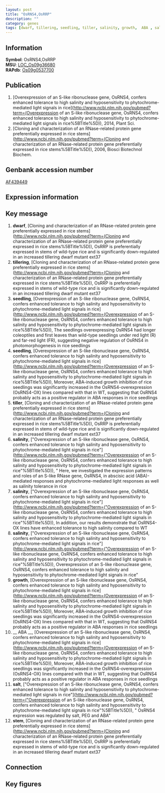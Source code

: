 ```yaml
---
layout: post
title: "OsRNS4,OsRRP"
description: ""
category: genes
tags: [dwarf, tillering, seedling, tiller, salinity, growth,  ABA , salt, stem, Gene]
---
```


## Information
__Symbol__: OsRNS4,OsRRP  
__MSU__: [LOC_Os09g36680](http://rice.plantbiology.msu.edu/cgi-bin/ORF_infopage.cgi?orf=LOC_Os09g36680)  
__RAPdb__: [Os09g0537700](http://rapdb.dna.affrc.go.jp/viewer/gbrowse_details/irgsp1?name=Os09g0537700)  

## Publication
1. [Overexpression of an S-like ribonuclease gene, OsRNS4, confers enhanced tolerance to high salinity and hyposensitivity to phytochrome-mediated light signals in rice](http://www.ncbi.nlm.nih.gov/pubmed?term=(Overexpression of an S-like ribonuclease gene, OsRNS4, confers enhanced tolerance to high salinity and hyposensitivity to phytochrome-mediated light signals in rice%5BTitle%5D)), 2014, Plant Sci.
2. [Cloning and characterization of an RNase-related protein gene preferentially expressed in rice stems](http://www.ncbi.nlm.nih.gov/pubmed?term=(Cloning and characterization of an RNase-related protein gene preferentially expressed in rice stems%5BTitle%5D)), 2006, Biosci Biotechnol Biochem.

## Genbank accession number
[AF439449](http://www.ncbi.nlm.nih.gov/nuccore/AF439449)

## Expression information

## Key message
1. __dwarf__, [Cloning and characterization of an RNase-related protein gene preferentially expressed in rice stems](http://www.ncbi.nlm.nih.gov/pubmed?term=(Cloning and characterization of an RNase-related protein gene preferentially expressed in rice stems%5BTitle%5D)),  OsRRP is preferentially expressed in stems of wild-type rice and is significantly down-regulated in an increased tillering dwarf mutant ext37
2. __tillering__, [Cloning and characterization of an RNase-related protein gene preferentially expressed in rice stems](http://www.ncbi.nlm.nih.gov/pubmed?term=(Cloning and characterization of an RNase-related protein gene preferentially expressed in rice stems%5BTitle%5D)),  OsRRP is preferentially expressed in stems of wild-type rice and is significantly down-regulated in an increased tillering dwarf mutant ext37
3. __seedling__, [Overexpression of an S-like ribonuclease gene, OsRNS4, confers enhanced tolerance to high salinity and hyposensitivity to phytochrome-mediated light signals in rice](http://www.ncbi.nlm.nih.gov/pubmed?term=(Overexpression of an S-like ribonuclease gene, OsRNS4, confers enhanced tolerance to high salinity and hyposensitivity to phytochrome-mediated light signals in rice%5BTitle%5D)),  The seedlings overexpressing OsRNS4 had longer coleoptiles and first leaves than wild-type seedlings under red light (R) and far-red light (FR), suggesting negative regulation of OsRNS4 in photomorphogenesis in rice seedlings
4. __seedling__, [Overexpression of an S-like ribonuclease gene, OsRNS4, confers enhanced tolerance to high salinity and hyposensitivity to phytochrome-mediated light signals in rice](http://www.ncbi.nlm.nih.gov/pubmed?term=(Overexpression of an S-like ribonuclease gene, OsRNS4, confers enhanced tolerance to high salinity and hyposensitivity to phytochrome-mediated light signals in rice%5BTitle%5D)),  Moreover, ABA-induced growth inhibition of rice seedlings was significantly increased in the OsRNS4-overexpression (OsRNS4-OX) lines compared with that in WT, suggesting that OsRNS4 probably acts as a positive regulator in ABA responses in rice seedlings
5. __tiller__, [Cloning and characterization of an RNase-related protein gene preferentially expressed in rice stems](http://www.ncbi.nlm.nih.gov/pubmed?term=(Cloning and characterization of an RNase-related protein gene preferentially expressed in rice stems%5BTitle%5D)),  OsRRP is preferentially expressed in stems of wild-type rice and is significantly down-regulated in an increased tillering dwarf mutant ext37
6. __salinity__, ["Overexpression of an S-like ribonuclease gene, OsRNS4, confers enhanced tolerance to high salinity and hyposensitivity to phytochrome-mediated light signals in rice"](http://www.ncbi.nlm.nih.gov/pubmed?term=("Overexpression of an S-like ribonuclease gene, OsRNS4, confers enhanced tolerance to high salinity and hyposensitivity to phytochrome-mediated light signals in rice"%5BTitle%5D)), " Here, we investigated the expression patterns and roles of an S-like RNase gene, OsRNS4, in abscisic acid (ABA)-mediated responses and phytochrome-mediated light responses as well as salinity tolerance in rice
7. __salinity__, ["Overexpression of an S-like ribonuclease gene, OsRNS4, confers enhanced tolerance to high salinity and hyposensitivity to phytochrome-mediated light signals in rice"](http://www.ncbi.nlm.nih.gov/pubmed?term=("Overexpression of an S-like ribonuclease gene, OsRNS4, confers enhanced tolerance to high salinity and hyposensitivity to phytochrome-mediated light signals in rice"%5BTitle%5D)),  In addition, our results demonstrate that OsRNS4-OX lines have enhanced tolerance to high salinity compared to WT
8. __salinity__, ["Overexpression of an S-like ribonuclease gene, OsRNS4, confers enhanced tolerance to high salinity and hyposensitivity to phytochrome-mediated light signals in rice"](http://www.ncbi.nlm.nih.gov/pubmed?term=("Overexpression of an S-like ribonuclease gene, OsRNS4, confers enhanced tolerance to high salinity and hyposensitivity to phytochrome-mediated light signals in rice"%5BTitle%5D)), Overexpression of an S-like ribonuclease gene, OsRNS4, confers enhanced tolerance to high salinity and hyposensitivity to phytochrome-mediated light signals in rice"
9. __growth__, [Overexpression of an S-like ribonuclease gene, OsRNS4, confers enhanced tolerance to high salinity and hyposensitivity to phytochrome-mediated light signals in rice](http://www.ncbi.nlm.nih.gov/pubmed?term=(Overexpression of an S-like ribonuclease gene, OsRNS4, confers enhanced tolerance to high salinity and hyposensitivity to phytochrome-mediated light signals in rice%5BTitle%5D)),  Moreover, ABA-induced growth inhibition of rice seedlings was significantly increased in the OsRNS4-overexpression (OsRNS4-OX) lines compared with that in WT, suggesting that OsRNS4 probably acts as a positive regulator in ABA responses in rice seedlings
10. __ ABA __, [Overexpression of an S-like ribonuclease gene, OsRNS4, confers enhanced tolerance to high salinity and hyposensitivity to phytochrome-mediated light signals in rice](http://www.ncbi.nlm.nih.gov/pubmed?term=(Overexpression of an S-like ribonuclease gene, OsRNS4, confers enhanced tolerance to high salinity and hyposensitivity to phytochrome-mediated light signals in rice%5BTitle%5D)),  Moreover, ABA-induced growth inhibition of rice seedlings was significantly increased in the OsRNS4-overexpression (OsRNS4-OX) lines compared with that in WT, suggesting that OsRNS4 probably acts as a positive regulator in ABA responses in rice seedlings
11. __salt__, ["Overexpression of an S-like ribonuclease gene, OsRNS4, confers enhanced tolerance to high salinity and hyposensitivity to phytochrome-mediated light signals in rice"](http://www.ncbi.nlm.nih.gov/pubmed?term=("Overexpression of an S-like ribonuclease gene, OsRNS4, confers enhanced tolerance to high salinity and hyposensitivity to phytochrome-mediated light signals in rice"%5BTitle%5D)), " OsRNS4 expression was regulated by salt, PEG and ABA"
12. __stem__, [Cloning and characterization of an RNase-related protein gene preferentially expressed in rice stems](http://www.ncbi.nlm.nih.gov/pubmed?term=(Cloning and characterization of an RNase-related protein gene preferentially expressed in rice stems%5BTitle%5D)),  OsRRP is preferentially expressed in stems of wild-type rice and is significantly down-regulated in an increased tillering dwarf mutant ext37

## Connection

## Key figures



